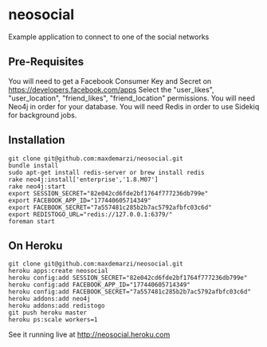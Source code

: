 neosocial
=========

Example application to connect to one of the social networks


Pre-Requisites
--------------

You will need to get a Facebook Consumer Key and Secret on https://developers.facebook.com/apps
Select the "user_likes", "user_location", "friend_likes", "friend_location" permissions.
You will need Neo4j in order for your database.
You will need Redis in order to use Sidekiq for background jobs.

Installation
----------------

    git clone git@github.com:maxdemarzi/neosocial.git
    bundle install
    sudo apt-get install redis-server or brew install redis
    rake neo4j:install['enterprise','1.8.M07']
    rake neo4j:start
    export SESSION_SECRET="82e042cd6fde2bf1764f777236db799e"
    export FACEBOOK_APP_ID="177440605714349"
    export FACEBOOK_SECRET="7a557481c285b2b7ac5792afbfc03c6d"
    export REDISTOGO_URL="redis://127.0.0.1:6379/"
    foreman start

On Heroku
---------

    git clone git@github.com:maxdemarzi/neosocial.git
    heroku apps:create neosocial
    heroku config:add SESSION_SECRET="82e042cd6fde2bf1764f777236db799e"
    heroku config:add FACEBOOK_APP_ID="177440605714349"
    heroku config:add FACEBOOK_SECRET="7a557481c285b2b7ac5792afbfc03c6d"
    heroku addons:add neo4j
    heroku addons:add redistogo
    git push heroku master
    heroku ps:scale workers=1

See it running live at http://neosocial.heroku.com

